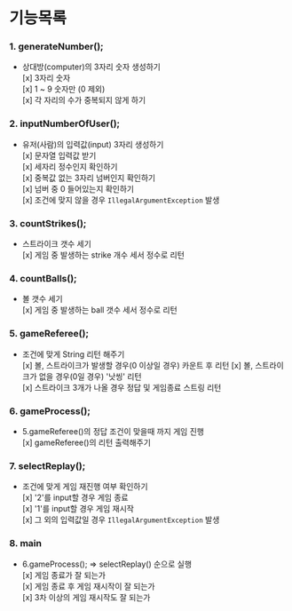 # 기능목록

### 1. generateNumber();

* 상대방(computer)의 3자리 숫자 생성하기  
[x] 3자리 숫자  
[x] 1 ~ 9 숫자만 (0 제외)  
[x] 각 자리의 수가 중복되지 않게 하기  

### 2. inputNumberOfUser();   
* 유저(사람)의 입력값(input) 3자리 생성하기   
[x] 문자열 입력값 받기   
[x] 세자리 정수인지 확인하기   
[x] 중복값 없는 3자리 넘버인지 확인하기   
[x] 넘버 중 0 들어있는지 확인하기   
[x] 조건에 맞지 않을 경우 `IllegalArgumentException` 발생   

### 3. countStrikes();   
* 스트라이크 갯수 세기   
[x] 게임 중 발생하는 strike 개수 세서 정수로 리턴   

### 4. countBalls();   
* 볼 갯수 세기   
[x] 게임 중 발생하는 ball 갯수 세서 정수로 리턴   

### 5. gameReferee();  
* 조건에 맞게 String 리턴 해주기   
[x] 볼, 스트라이크가 발생할 경우(0 이상일 경우) 카운트 후 리턴
[x] 볼, 스트라이크가 없을 경우(0일 경우) '낫씽' 리턴   
[x] 스트라이크 3개가 나올 경우 정답 및 게임종료 스트링 리턴   

### 6. gameProcess();   
* 5.gameReferee()의 정답 조건이 맞을때 까지 게임 진행   
[x] gameReferee()의 리턴 출력해주기   

### 7. selectReplay();   
* 조건에 맞게 게임 재진행 여부 확인하기   
[x] '2'를 input할 경우 게임 종료   
[x] '1'를 input할 경우 게임 재시작   
[x] 그 외의 입력값일 경우 `IllegalArgumentException` 발생   

### 8. main   
* 6.gameProcess(); => selectReplay() 순으로 실행   
[x] 게임 종료가 잘 되는가   
[x] 게임 종료 후 게임 재시작이 잘 되는가   
[x] 3차 이상의 게임 재시작도 잘 되는가

